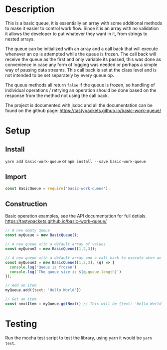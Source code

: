 # Description
This is a basic queue, it is essentially an array with some additional methods to make it easier to control work flow. Since it is an array with no validation it allows the developer to put whatever they want in it, from strings to nested arrays.

The queue can be initialized with an array and a call back that will execute whenever an op is attempted while the queue is frozen. The call back will receive the queue as the first and only variable its passed, this was done as convenience in case any form of logging was needed or perhaps a simple way of pausing data streams. This call back is set at the class level and is not intended to be set separately by every queue op. 

The queue methods all return `false` if the queue is frozen, so handling of individual operations / retrying an operation should be done based on the response from the method not using the call back.

The project is documented with jsdoc and all the documentation can be found on the github page: https://tastypackets.github.io/basic-work-queue/

# Setup

## Install
`yarn add basic-work-queue` or `npm install --save basic-work-queue`

## Import
```javascript
const BasicQueue = require('basic-work-queue');
```

## Construction
Basic operation examples, see the API documentation for full detials. https://tastypackets.github.io/basic-work-queue/
```javascript
// A new empty queue
const myQueue = new BasicQueue();

// A new queue with a default array of values
const myQueue2 = new BasicQueue([1,2,3]);

// A new queue with a default array and a call back to execute when an op is attempted while frozen
const myQueue3 = new BasicQueue([1,2,3], (q) => {
  console.log('Queue is frozen')
  console.log(`The queue size is ${q.queue.length}`)
});

// Add an item
myQueue.add({text: 'Hello World'})

// Get an item
const nextItem = myQueue.getNext() // This will be {text: 'Hello World'}
```

# Testing
Run the mocha test script to test the library, using yarn it would be `yarn test`.
